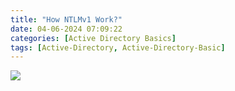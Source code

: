 ```yaml
---
title: "How NTLMv1 Work?"
date: 04-06-2024 07:09:22
categories: [Active Directory Basics]
tags: [Active-Directory, Active-Directory-Basic]
---
```


[![](https://mermaid.ink/img/pako:eNqFVMFu2zAM_RVCl21YUmCXHYwhQJa0XQ8thibFgCIXxaZtYbbkUVKKrOi_j5JiJ16zLkAAiSYf3yMpPovcFCgyYfGXR53jUsmKZLvRwL9OklO56qR28GCRXltXSLtz9uUi2ULUdDZLblm8wo_g4AzIPEdrwdU4gvkrZE1S21YlAlq2mLzujEMgVdUOTMnpMrgyBNIzmmYW0imjQeoimgyp39HyZUsz6Dx1xqKdcBi0UmnHfwt36-XqYnmzhlI1CMHzSbk6Ub7RpaH2CPpN2hq-S2ufDBX24oSSYdLQc79GjSTZes9BpoVPn2HLSuYWJCxq2TSoq4OeFDJl4SFhxndOs-bSDH6wNidNiMkaLKP8FBJh79F2RlucxLr6QJ7bSvvO2Sg-WPMBMiqUUAc5jMMfFXEfk67g__4yBQfh3ipdwfJyBbKpuKSubj-cbVnkHhL1ZAL10xa_rtTgeUVcp1jzj0PH-Ri5H3mPajabhfY_cDwQ5qh2gWZIT30tQnQw2BjAqpuGz0xSxUEMn3gUghe3GdhFlf0Ibfcgi6JHDC7-wGpyxI8zkY8bOh7QgJ_BlHU6UjuMYEHeOzueJfi6f3PQe5xDWyLOYtxOn2D7Lkb8t6BupctrmFfhETjWFAmeyBlk_keXJx3pWCedt2DSbSutssGTUXzjEsZyMT0dlxQwhXlaCNe8H7D4x7M46ysmokV-n6rgTfYcIjeCk3MJRcbHQtLPjdjoF_bjdWBWe52LzJHHiSDjq1pkpWy4j8J3BT_Xww4crLzRHo053rFQztBtWpxxf778AUJUzD0?type=png)](https://mermaid.live/edit#pako:eNqFVMFu2zAM_RVCl21YUmCXHYwhQJa0XQ8thibFgCIXxaZtYbbkUVKKrOi_j5JiJ16zLkAAiSYf3yMpPovcFCgyYfGXR53jUsmKZLvRwL9OklO56qR28GCRXltXSLtz9uUi2ULUdDZLblm8wo_g4AzIPEdrwdU4gvkrZE1S21YlAlq2mLzujEMgVdUOTMnpMrgyBNIzmmYW0imjQeoimgyp39HyZUsz6Dx1xqKdcBi0UmnHfwt36-XqYnmzhlI1CMHzSbk6Ub7RpaH2CPpN2hq-S2ufDBX24oSSYdLQc79GjSTZes9BpoVPn2HLSuYWJCxq2TSoq4OeFDJl4SFhxndOs-bSDH6wNidNiMkaLKP8FBJh79F2RlucxLr6QJ7bSvvO2Sg-WPMBMiqUUAc5jMMfFXEfk67g__4yBQfh3ipdwfJyBbKpuKSubj-cbVnkHhL1ZAL10xa_rtTgeUVcp1jzj0PH-Ri5H3mPajabhfY_cDwQ5qh2gWZIT30tQnQw2BjAqpuGz0xSxUEMn3gUghe3GdhFlf0Ibfcgi6JHDC7-wGpyxI8zkY8bOh7QgJ_BlHU6UjuMYEHeOzueJfi6f3PQe5xDWyLOYtxOn2D7Lkb8t6BupctrmFfhETjWFAmeyBlk_keXJx3pWCedt2DSbSutssGTUXzjEsZyMT0dlxQwhXlaCNe8H7D4x7M46ysmokV-n6rgTfYcIjeCk3MJRcbHQtLPjdjoF_bjdWBWe52LzJHHiSDjq1pkpWy4j8J3BT_Xww4crLzRHo053rFQztBtWpxxf778AUJUzD0)